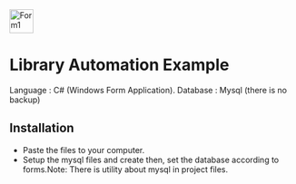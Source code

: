 <img src="https://fv2-7.failiem.lv/thumb_show.php?i=8n3qjnaw&view&download_checksum=d891a9525e32ed7f70023f8e333b487dc5cd083e&download_timestamp=1579519866" alt="Form1" height="42" width="42"> 
<h1>Library Automation Example</h1>
<p>
    Language : C# (Windows Form Application).
    Database : Mysql (there is no backup)
</p>

<h2>Installation</h2>
    <ul>
        <li>Paste the files to your computer.</li>
        <li>
            Setup the mysql files and create then, set the database according to forms.Note: There is utility about mysql in project files.
        </li>
    </ul>
